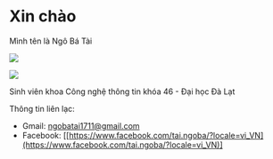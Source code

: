 # Xin chào
Mình tên là Ngô Bá Tài

![](https://komarev.com/ghpvc/?username=NH1Tkendo)

![](https://hit.yhype.me/github/profile?account_id=176918177)

Sinh viên khoa Công nghệ thông tin khóa 46 - Đại học Đà Lạt

Thông tin liên lạc:
* Gmail: ngobatai1711@gmail.com
* Facebook: [[https://www.facebook.com/tai.ngoba/?locale=vi_VN](https://www.facebook.com/tai.ngoba/?locale=vi_VN)]


